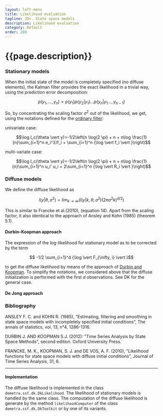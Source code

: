 ```yaml
---
layout: left-menu
title: Likelihood evaluation
tagline: JD+. State space models
description: Likelihood evaluation
category: Default
order: 200
---
```


# {{page.description}}

### Stationary models

When the initial state of the model is completely specified (no diffuse elements), the Kalman filter provides the exact likelihood in a trivial way, using the prediction error decomposition:

$$ p(y_1, \ldots, y_n) = p(y_1) p(y_2\vert y_1) \ldots p(y_n\vert y_1 \ldots, y_{n-1})$$  

So, by concentrating the scaling factor $\sigma^2$ out of the likelihood, we get, using the notations defined for the [ordinary filter](./ordinaryfilter.md):

univariate case:

$$\log l_c(\theta \vert y)=-1/2\left(n \log(2 \pi) + n  + n\log \frac{1}{n}\sum_{i=1}^n e_i^2/f_i + \sum_{i=1}^n {\log \vert f_i \vert }\right)$$


multi-variate case:

$$\log l_c(\theta \vert y)=-1/2\left(n \log(2 \pi) + n  + n\log \frac{1}{n}\sum_{i=1}^n u_i' u_i + 2\sum_{i=1}^n {\log \vert R_i \vert }\right)$$

### Diffuse models

We define the diffuse likelihood as 

$$l(y\vert \theta, \sigma^2) = \lim_{k \rightarrow \infty} \left(l(y \vert k, \theta,\sigma^2)  (2 \pi \sigma^2 k)^{d/2}\right)$$

This is similar to Francke et al.(2010), (equation 14).
Apart from the scaling factor, it also identical to the approach of Ansley and Kohn (1985) (theorem 5.1). 

#### Durbin-Koopman approach

The expression of the log-likelihood for stationary model as to be corrected by the term

$$ -1/2 \sum_{i=1}^d {\log \vert F_{\infty, i} \vert }$$

to get the diffuse likelihood by means of the approach of [Durbin and Koopman](dk/md). To simplify the notations, we considered above that the diffuse initialization is performed with the first $d$ observations. See DK for the general case. 

#### De Jong approach


### Bibliography
ANSLEY F. C. and KOHN R. (1985), “Estimating, filtering and smoothing in state space models with incompletely specified initial conditions”, The annals of statistics, vol. 13, n°4, 1286-1316.  

DURBIN J. AND KOOPMAN S.J. (2012): "Time Series Analysis by State Space Methods", second edition. Oxford University Press.

FRANCKE, M. K., KOOPMAN, S. J. and DE VOS, A. F. (2010), “Likelihood functions for state space models with diffuse initial conditions”, Journal of Time Series Analysis, 31, 6.

<hr>

#### Implementation

 The diffuse likelihood is implemented in the class `demetra.ssf.dk.DkLikelihood`. The likelihood of stationary models is handled by the same class.
 The computation of the diffuse likelihood is generate by the method `likelihoodComputer` of the class `demetra.ssf.dk.DkToolkit` or by one of its variants.